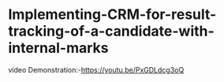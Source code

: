 # Implementing-CRM-for-result-tracking-of-a-candidate-with-internal-marks
video Demonstration:-https://youtu.be/PxGDLdcg3oQ
